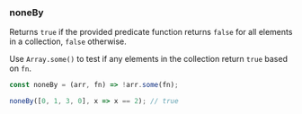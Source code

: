 ### noneBy

Returns `true` if the provided predicate function returns `false` for all elements in a collection, `false` otherwise.

Use `Array.some()` to test if any elements in the collection return `true` based on `fn`.

```js
const noneBy = (arr, fn) => !arr.some(fn);
```

```js
noneBy([0, 1, 3, 0], x => x == 2); // true
```

